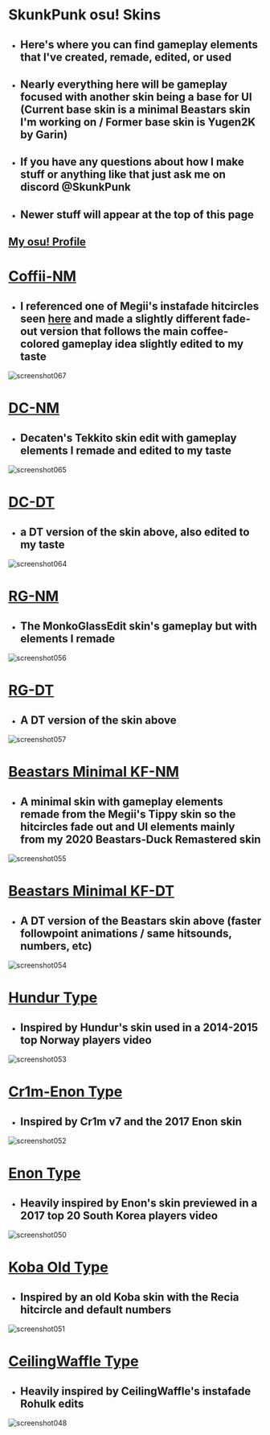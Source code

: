 # SkunkPunk osu! Skins
- ## Here's where you can find gameplay elements that I've created, remade, edited, or used
- ## Nearly everything here will be gameplay focused with another skin being a base for UI (Current base skin is a minimal Beastars skin I'm working on / Former base skin is Yugen2K by Garin)
- ## If you have any questions about how I make stuff or anything like that just ask me on discord @SkunkPunk
- ## Newer stuff will appear at the top of this page
<p align="center">

## [My osu! Profile](https://osu.ppy.sh/users/7969090)

# [Coffii-NM](https://drive.google.com/file/d/1xyNgMmi4i8Njn3EiwB02CLuTPdc04lpc/view?usp=sharing)
- ## I referenced one of Megii's instafade hitcircles seen [here](https://www.youtube.com/watch?v=KNo8qwvo_lM) and made a slightly different fade-out version that follows the main coffee-colored gameplay idea slightly edited to my taste
![screenshot067](https://github.com/user-attachments/assets/b496fb52-5a38-4769-8876-f86ac7037281)


# [DC-NM](https://drive.google.com/file/d/1geugiPV-4JbvqHbovSHbXQigQ_0jYjMf/view?usp=sharing)
- ## Decaten's Tekkito skin edit with gameplay elements I remade and edited to my taste
![screenshot065](https://github.com/user-attachments/assets/ead708c9-379d-4c25-b44a-5bd09d1aafee)

# [DC-DT](https://drive.google.com/file/d/15X_mABTErK_vWJ5zBj3ZkAOkeunfi6BE/view?usp=sharing)
- ## a DT version of the skin above, also edited to my taste
![screenshot064](https://github.com/user-attachments/assets/d098065d-d1f0-4806-bbb8-8934d9f61e18)

# [RG-NM](https://drive.google.com/file/d/14KWztkaN--Na4y7IULGOv_7-uj0zm8H6/view?usp=sharing)
- ## The MonkoGlassEdit skin's gameplay but with elements I remade
![screenshot056](https://github.com/user-attachments/assets/9b52576e-5a5f-43ee-84e7-e6f69dee53e3)

# [RG-DT](https://drive.google.com/file/d/1-c25ts91zUi0gdnz-SpGeivVvNcSmdL_/view?usp=sharing)
- ## A DT version of the skin above
![screenshot057](https://github.com/user-attachments/assets/96c9abbc-c78a-4690-891f-76c50b71e8ad)

# [Beastars Minimal KF-NM](https://drive.google.com/file/d/15tXDFQjeflliqE2ijw22aFIGdGmatDkd/view?usp=sharing)
- ## A minimal skin with gameplay elements remade from the Megii's Tippy skin so the hitcircles fade out and UI elements mainly from my 2020 Beastars-Duck Remastered skin
![screenshot055](https://github.com/user-attachments/assets/7fef9337-cf83-4d87-b245-73c453535977)

# [Beastars Minimal KF-DT](https://drive.google.com/file/d/1XWoAk9QiujN3qOLnkAxWY73_c1L_bWJf/view?usp=sharing)
- ## A DT version of the Beastars skin above (faster followpoint animations / same hitsounds, numbers, etc)
![screenshot054](https://github.com/user-attachments/assets/a37907c7-501b-4c26-85b1-c08a4bc4808d)

  
# [Hundur Type](https://drive.google.com/file/d/1GslzeUmu1tRy20DNUEH7yhayKuauTgGV/view?usp=sharing)
- ## Inspired by Hundur's skin used in a 2014-2015 top Norway players video
![screenshot053](https://github.com/user-attachments/assets/c9d90d2f-ddd1-4a39-982b-7a17dc374a9d)

# [Cr1m-Enon Type](https://drive.google.com/file/d/1a8oLEEh4Yhm_s__dwq_WMn-q7Rt78pFv/view?usp=sharing)
- ## Inspired by Cr1m v7 and the 2017 Enon skin
 ![screenshot052](https://github.com/user-attachments/assets/19770b38-2e21-4f46-9bcb-9a6ed33bff85)

# [Enon Type](https://drive.google.com/file/d/1C2DLvlgP6GGEUrLcYmOAopRXfh8eNP30/view?usp=sharing)
- ## Heavily inspired by Enon's skin previewed in a 2017 top 20 South Korea players video
![screenshot050](https://github.com/user-attachments/assets/dd66d63d-d40c-461e-9a74-c6d0566b4cda)

# [Koba Old Type](https://drive.google.com/file/d/1mHe2U9OX1OHp1NIMG9n-dtO36z4wwNGE/view?usp=sharing)
- ## Inspired by an old Koba skin with the Recia hitcircle and default numbers
![screenshot051](https://github.com/user-attachments/assets/0beb784d-e5bc-41ab-a917-2843a6994b73)

# [CeilingWaffle Type](https://drive.google.com/file/d/1SsQ-CuZkEBgsosvYWQDhYcv-S5a8sUJV/view?usp=sharing) 
- ## Heavily inspired by CeilingWaffle's instafade Rohulk edits
![screenshot048](https://github.com/user-attachments/assets/47add5c9-ff6a-4595-be6b-97dec8e2a53e)
